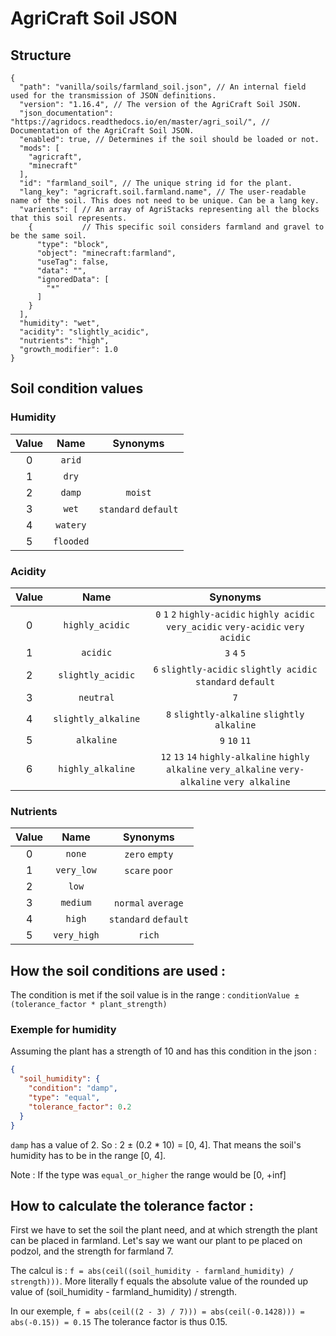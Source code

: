 AgriCraft Soil JSON
==================================================

## Structure

```json5
{
  "path": "vanilla/soils/farmland_soil.json", // An internal field used for the transmission of JSON definitions.
  "version": "1.16.4", // The version of the AgriCraft Soil JSON.
  "json_documentation": "https://agridocs.readthedocs.io/en/master/agri_soil/", // Documentation of the AgriCraft Soil JSON.
  "enabled": true, // Determines if the soil should be loaded or not.
  "mods": [
    "agricraft",
    "minecraft"
  ],
  "id": "farmland_soil", // The unique string id for the plant.
  "lang_key": "agricraft.soil.farmland.name", // The user-readable name of the soil. This does not need to be unique. Can be a lang key.
  "varients": [ // An array of AgriStacks representing all the blocks that this soil represents.
    {           // This specific soil considers farmland and gravel to be the same soil.
      "type": "block",
      "object": "minecraft:farmland",
      "useTag": false,
      "data": "",
      "ignoredData": [
        "*"
      ]
    }
  ],
  "humidity": "wet",
  "acidity": "slightly_acidic",
  "nutrients": "high",
  "growth_modifier": 1.0
}
```

## Soil condition values

### Humidity

|Value|Name|Synonyms|
|:---:|:---:|:---:|
|0|`arid`||
|1|`dry`||
|2|`damp`|`moist`|
|3|`wet`|`standard` `default`|
|4|`watery`||
|5|`flooded`||

### Acidity

|Value|Name|Synonyms|
|:---:|:---:|:---:|
|0|`highly_acidic`|`0` `1` `2` `highly-acidic` `highly acidic` `very_acidic` `very-acidic` `very acidic`|
|1|`acidic`|`3` `4` `5`|
|2|`slightly_acidic`|`6` `slightly-acidic` `slightly acidic` `standard` `default`|
|3|`neutral`|`7`|
|4|`slightly_alkaline`|`8` `slightly-alkaline` `slightly alkaline`|
|5|`alkaline`|`9` `10` `11`|
|6|`highly_alkaline`|`12` `13` `14` `highly-alkaline` `highly alkaline` `very_alkaline` `very-alkaline` `very alkaline`|

### Nutrients

|Value|Name|Synonyms|
|:---:|:---:|:---:|
|0|`none`|`zero` `empty`|
|1|`very_low`|`scare` `poor`|
|2|`low`||
|3|`medium`|`normal` `average`|
|4|`high`|`standard` `default`|
|5|`very_high`|`rich`|

## How the soil conditions are used :

The condition is met if the soil value is in the range :
`conditionValue ± (tolerance_factor * plant_strength)`

### Exemple for humidity

Assuming the plant has a strength of 10 and has this condition in the json :
```json
{
  "soil_humidity": {
    "condition": "damp",
    "type": "equal",
    "tolerance_factor": 0.2
  }
}
```

`damp` has a value of 2. So : 2 ± (0.2 * 10) = [0, 4].
That means the soil's humidity has to be in the range [0, 4].

Note : If the type was `equal_or_higher` the range would be [0, +inf]

## How to calculate the tolerance factor :

First we have to set the soil the plant need, and at which strength the plant can be placed in farmland.
Let's say we want our plant to pe placed on podzol, and the strength for farmland 7.

The calcul is : `f = abs(ceil((soil_humidity - farmland_humidity) / strength)))`. More literally f equals the absolute value of the rounded up value of (soil_humidity - farmland_humidity) / strength.

In our exemple, `f = abs(ceil((2 - 3) / 7))) = abs(ceil(-0.1428))) = abs(-0.15)) = 0.15`
The tolerance factor is thus 0.15.

